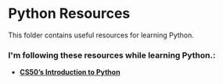# Python Resources  

 This folder contains useful resources for learning Python.  

###  I'm following these resources while learning Python.:   

- **[CS50’s Introduction to Python](https://cs50.harvard.edu/python/2022/)**  
  

